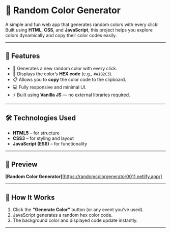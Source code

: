 
# 🎨 Random Color Generator

A simple and fun web app that generates random colors with every click! Built using **HTML**, **CSS**, and **JavaScript**, this project helps you explore colors dynamically and copy their color codes easily.

---

## 🚀 Features

* 🎲 Generates a new random color with every click.
* 🌈 Displays the color’s **HEX code** (e.g., `#A1B2C3`).
* 📋 Allows you to **copy** the color code to the clipboard.
* 💻 Fully responsive and minimal UI.
* ⚡ Built using **Vanilla JS** — no external libraries required.

---

## 🛠️ Technologies Used

* **HTML5** – for structure
* **CSS3** – for styling and layout
* **JavaScript (ES6)** – for functionality

---

## 📸 Preview
**[Random Color Generator]**[https://randomcolorgenerator0011.netlify.app/]

---

## 🧠 How It Works

1. Click the **“Generate Color”** button (or any event you’ve used).
2. JavaScript generates a random hex color code.
3. The background color and displayed code update instantly.

---



